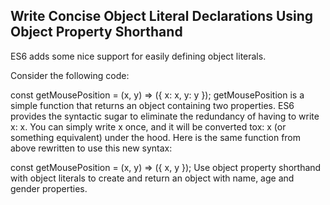 ## Write Concise Object Literal Declarations Using Object Property Shorthand

ES6 adds some nice support for easily defining object literals.

Consider the following code:

const getMousePosition = (x, y) => ({
  x: x,
  y: y
});
getMousePosition is a simple function that returns an object containing two properties. ES6 provides the syntactic sugar to eliminate the redundancy of having to write x: x. You can simply write x once, and it will be converted tox: x (or something equivalent) under the hood. Here is the same function from above rewritten to use this new syntax:

const getMousePosition = (x, y) => ({ x, y });
Use object property shorthand with object literals to create and return an object with name, age and gender properties.